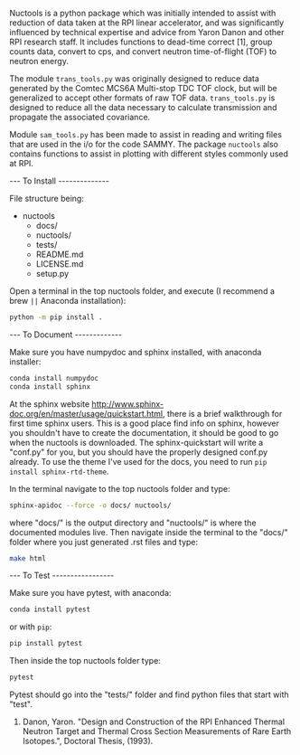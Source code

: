 Nuctools is a python package which was initially intended to assist with reduction
of data taken at the RPI linear accelerator, and was significantly influenced by 
technical expertise and advice from Yaron Danon and other RPI research staff. It 
includes functions to dead-time correct [1], group counts data, convert to cps, 
and convert neutron time-of-flight (TOF) to neutron energy.

The module `trans_tools.py` was originally designed to reduce data generated by the 
Comtec MCS6A Multi-stop TDC TOF clock, but will be generalized to accept other 
formats of raw TOF data. `trans_tools.py` is designed to reduce all the data 
necessary to calculate transmission and propagate the associated covariance.

Module `sam_tools.py` has been made to assist in reading and writing files that 
are used in the i/o for the code SAMMY. The package `nuctools` also contains 
functions to assist in plotting with different styles commonly used at RPI.

--- To Install --------------

File structure being:

+ nuctools
   - docs/
   - nuctools/
   - tests/
   - README.md
   - LICENSE.md
   - setup.py

Open a terminal in the top nuctools folder, and execute (I recommend a brew `||` Anaconda installation):

```bash
python -m pip install .
```

--- To Document -------------

Make sure you have numpydoc and sphinx installed, with anaconda installer:

```bash
conda install numpydoc
conda install sphinx
```

At the sphinx website http://www.sphinx-doc.org/en/master/usage/quickstart.html,
there is a brief walkthrough for first time sphinx users. This is a good place 
find info on sphinx, however you shouldn't have to create the documentation, it
should be good to go when the nuctools is downloaded. The sphinx-quickstart will
write a "conf.py" for you, but you should have the properly designed conf.py 
already. To use the theme I've used for the docs, you need to run 
`pip install sphinx-rtd-theme`.

In the terminal navigate to the top nuctools folder and type:

```bash
sphinx-apidoc --force -o docs/ nuctools/
```

where "docs/" is the output directory and "nuctools/" is where the documented
modules live. Then navigate inside the terminal to the "docs/" folder where you
just generated .rst files and type:

```bash
make html
```

--- To Test -----------------

Make sure you have pytest, with anaconda:

```bash
conda install pytest
```

or with `pip`:

```bash
pip install pytest
```

Then inside the top nuctools folder type:

```bash
pytest
```

Pytest should go into the "tests/" folder and find python files that start
with "test".


1. Danon, Yaron. "Design and Construction of the RPI Enhanced Thermal Neutron Target and Thermal Cross Section Measurements of Rare Earth Isotopes.", Doctoral Thesis, (1993).
